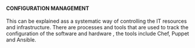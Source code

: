 #### CONFIGURATION MANAGEMENT
This can be explained ass a systematic way of controlling the IT resources and infrastructure. There are processes and tools that are used to track the configuration of the software and hardware , the tools include Chef, Puppet and Ansible.

